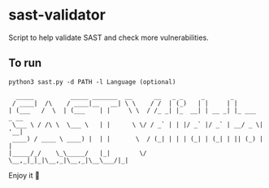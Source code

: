 # sast-validator
Script to help validate SAST and check more vulnerabilities.


## To run
```python3 sast.py -d PATH -l Language (optional) ```
```
  _____          _____ _______  __      __   _ _     _       _             
 / ____|  /\    / ____|__   __| \ \    / /  | (_)   | |     | |            
| (___   /  \  | (___    | |     \ \  / /_ _| |_  __| | __ _| |_ ___  _ __ 
 \___ \ / /\ \  \___ \   | |      \ \/ / _` | | |/ _` |/ _` | __/ _ \| '__|
 ____) / ____ \ ____) |  | |       \  / (_| | | | (_| | (_| | || (_) | |   
|_____/_/    \_\_____/   |_|        \/ \__,_|_|_|\__,_|\__,_|\__\___/|_| 
```

Enjoy it 💜
